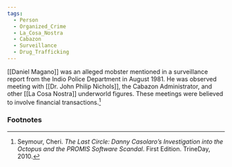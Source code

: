 ```yaml
---
tags:
  - Person
  - Organized_Crime
  - La_Cosa_Nostra
  - Cabazon
  - Surveillance
  - Drug_Trafficking
---
```

[[Daniel Magano]] was an alleged mobster mentioned in a surveillance report from the Indio Police Department in August 1981. He was observed meeting with [[Dr. John Philip Nichols]], the Cabazon Administrator, and other [[La Cosa Nostra]] underworld figures. These meetings were believed to involve financial transactions.[^1]

### Footnotes

[^1]: Seymour, Cheri. *The Last Circle: Danny Casolaro’s Investigation into the Octopus and the PROMIS Software Scandal*. First Edition. TrineDay, 2010.